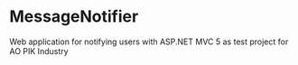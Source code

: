 # MessageNotifier
Web application for notifying users with ASP.NET MVC 5 as test project for AO PIK Industry
